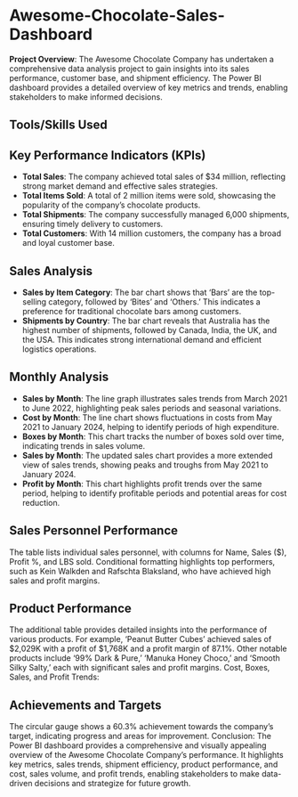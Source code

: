 # Awesome-Chocolate-Sales-Dashboard



**Project Overview**: The Awesome Chocolate Company has undertaken a comprehensive data analysis project to gain insights into its sales performance, customer base, and shipment efficiency. The Power BI dashboard provides a detailed overview of key metrics and trends, enabling stakeholders to make informed decisions.


## **Tools/Skills Used**


## Key Performance Indicators (KPIs)

- **Total Sales**: The company achieved total sales of $34 million, reflecting strong market demand and effective sales strategies.
- **Total Items Sold**: A total of 2 million items were sold, showcasing the popularity of the company’s chocolate products.
- **Total Shipments**: The company successfully managed 6,000 shipments, ensuring timely delivery to customers.
- **Total Customers**: With 14 million customers, the company has a broad and loyal customer base.

 ## **Sales Analysis**

- **Sales by Item Category**: The bar chart shows that ‘Bars’ are the top-selling category, followed by ‘Bites’ and ‘Others.’ This indicates a preference for traditional chocolate bars among customers.
- **Shipments by Country**: The bar chart reveals that Australia has the highest number of shipments, followed by Canada, India, the UK, and the USA. This indicates strong international demand and efficient logistics operations.

## **Monthly Analysis**

- **Sales by Month**: The line graph illustrates sales trends from March 2021 to June 2022, highlighting peak sales periods and seasonal variations.
- **Cost by Month**: The line chart shows fluctuations in costs from May 2021 to January 2024, helping to identify periods of high expenditure.
- **Boxes by Month**: This chart tracks the number of boxes sold over time, indicating trends in sales volume.
- **Sales by Month**: The updated sales chart provides a more extended view of sales trends, showing peaks and troughs from May 2021 to January 2024.
- **Profit by Month**: This chart highlights profit trends over the same period, helping to identify profitable periods and potential areas for cost reduction.


## **Sales Personnel Performance**

The table lists individual sales personnel, with columns for Name, Sales ($), Profit %, and LBS sold. Conditional formatting highlights top performers, such as Kein Walkden and Rafschta Blaksland, who have achieved high sales and profit margins.

## **Product Performance**

The additional table provides detailed insights into the performance of various products. For example, ‘Peanut Butter Cubes’ achieved sales of $2,029K with a profit of $1,768K and a profit margin of 87.1%. Other notable products include ‘99% Dark & Pure,’ ‘Manuka Honey Choco,’ and ‘Smooth Silky Salty,’ each with significant sales and profit margins.
Cost, Boxes, Sales, and Profit Trends:

## **Achievements and Targets**

The circular gauge shows a 60.3% achievement towards the company’s target, indicating progress and areas for improvement.
Conclusion: The Power BI dashboard provides a comprehensive and visually appealing overview of the Awesome Chocolate Company’s performance. It highlights key metrics, sales trends, shipment efficiency, product performance, and cost, sales volume, and profit trends, enabling stakeholders to make data-driven decisions and strategize for future growth.
